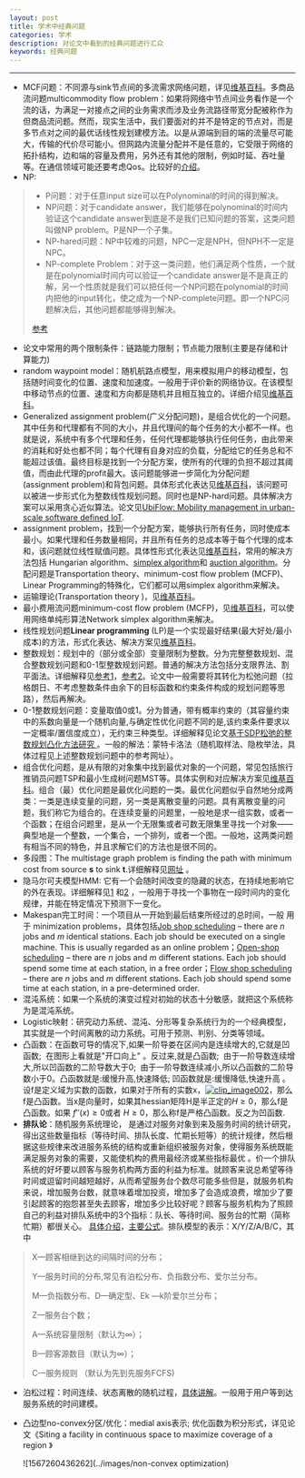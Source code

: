 ```yaml
---
layout: post
title: 学术中经典问题
categories: 学术
description: 对论文中看到的经典问题进行汇众
keywords: 经典问题
---
```


***

* MCF问题：不同源与sink节点间的多流需求网络问题，详见[维基百科](https://en.wikipedia.org/wiki/Multi-commodity_flow_problem)。多商品流问题multicommodity flow problem：如果将网络中节点间业务看作是一个流的话，为满足一对接点之间的业务需求而涉及业务流路径带宽分配被称作为但商品流问题。然而，现实生活中，我们要面对的并不是特定的节点对，而是多节点对之间的最优话线性规划建模方法。以是从源端到目的端的流量尽可能大，传输的代价尽可能小。但网路内流量分配并不是任意的，它受限于网络的拓扑结构，边和端的容量及费用，另外还有其他的限制，例如时延、吞吐量等。在通信领域可能还要考虑Qos。比较好的[介绍](http://www.jevylee.com/?p=1227)。
* NP:

> * P问题：对于任意input size可以在Polynominal的时间的得到解决。
> * NP问题：对于candidate answer，我们能够在polynominal的时间内验证这个candidate answer到底是不是我们已知问题的答案，这类问题叫做NP problem。P是NP一个子集。
> * NP-hared问题：NP中较难的问题，NPC一定是NPH，但NPH不一定是NPC。
> * NP-complete Problem：对于这一类问题，他们满足两个性质，一个就是在polynomial时间内可以验证一个candidate answer是不是真正的解，另一个性质就是我们可以把任何一个NP问题在polynomial的时间内把他的input转化，使之成为一个NP-complete问题。即一个NPC问题解决后，其他问题都能够得到解决。
>
> [参考](http://blog.csdn.net/com_stu_zhang/article/details/7248277)

* 论文中常用的两个限制条件：链路能力限制；节点能力限制(主要是存储和计算能力)
* random waypoint model：随机航路点模型，用来模拟用户的移动模型，包括随时间变化的位置、速度和加速度。一般用于评价新的网络协议。在该模型中移动节点的位置、速度和方向都是随机并且相互独立的。详细介绍见[维基百科](https://en.wikipedia.org/wiki/Random_waypoint_model)。
* Generalized assignment problem(广义分配问题)，是组合优化的一个问题。其中任务和代理都有不同的大小，并且代理间的每个任务的大小都不一样。也就是说，系统中有多个代理和任务，任何代理都能够执行任何任务，由此带来的消耗和好处也都不同；每个代理有自身对应的负载，分配给它的任务总和不能超过该值。最终目标是找到一个分配方案，使所有的代理的负担不超过其阈值，而由此代理的profit最大。该问题能够进一步简化为分配问题 (assignment problem)和背包问题。具体形式化表达见[维基百科](https://en.wikipedia.org/wiki/Generalized_assignment_problem)，该问题可以被进一步形式化为整数线性规划问题。同时也是NP-hard问题。具体解决方案可以采用贪心近似算法。论文见[UbiFlow: Mobility management in urban-scale software defined IoT](http://ieeexplore.ieee.org/abstract/document/7218384/).
* assignment problem，找到一个分配方案，能够执行所有任务，同时使成本最小。如果代理和任务数量相同，并且所有任务的总成本等于每个代理的成本和，该问题就位线性赋值问题。具体性形式化表达见[维基百科](https://en.wikipedia.org/wiki/Assignment_problem)，常用的解决方法包括 Hungarian algorithm、[simplex algorithm](https://en.wikipedia.org/wiki/Simplex_algorithm)和 [auction algorithm](https://en.wikipedia.org/wiki/Auction_algorithm)。分配问题是Transportation theory、minimum-cost flow problem (MCFP)、Linear Programming的特殊化，它们都可以用simplex algorithm来解决。
* 运输理论(Transportation theory )，见[维基百科](https://en.wikipedia.org/wiki/Transportation_theory_(mathematics))。 
* 最小费用流问题minimum-cost flow problem (MCFP)，见[维基百科](https://en.wikipedia.org/wiki/Minimum-cost_flow_problem)，可以使用网络单纯形算法Network simplex algorithm来解决。
* 线性规划问题**Linear programming** (LP)是一个实现最好结果(最大好处/最小成本)的方法，形式化表达、解决方案见[维基百科](https://en.wikipedia.org/wiki/Linear_programming#Algorithms)。
* 整数规划：规划中的（部分或全部）变量限制为整数。分为完整整数规划、混合整数规划问题和0-1型整数规划问题。普通的解决方法包括分支限界法、割平面法。详细解释见[参考1](http://doc.mbalib.com/view/7853baec89cc5e09d8463e4500830143.html)，[参考2](http://blog.sina.com.cn/s/blog_7139ed830100nh10.htmll)。论文中一般需要将其转化为松弛问题（拉格朗日、不考虑整数条件由余下的目标函数和约束条件构成的规划问题等思路），然后再解决。
* 0-1整数规划问题：变量取值0或1。分为普通，带有概率约束的（其容量约束中的系数向量是一个随机向量,与确定性优化问题不同的是,该约束条件要求以一定概率/置信度成立），无约束三种类型。详细解释见论文[基于SDP松弛的整数规划凸化方法研究 ](http://kns.cnki.net/KCMS/detail/detail.aspx?dbcode=CDFD&dbname=CDFD1214&filename=1013102618.nh&uid=WEEvREcwSlJHSldRa1Fhb09jSnZpZ0p0M0FsT1RsY2dFVG9HamVuSTNyQT0=$9A4hF_YAuvQ5obgVAqNKPCYcEjKensW4ggI8Fm4gTkoUKaID8j8gFw!!&v=Mjg2ODZLNEhOZk5wNUViUElSOGVYMUx1eFlTN0RoMVQzcVRyV00xRnJDVVJMS2ZaT1pxRnkzZ1dyL0FWRjI2SGI=)。一般的解法：蒙特卡洛法（随机取样法、隐枚举法，具体过程见上述整数规划问题中的参考网址）。
* 组合优化问题，是从有限的对象集中找到最优对象的一个问题，常见包括旅行推销员问题TSP和最小生成树问题MST等。具体实例和对应解决方案见[维基百科](https://en.wikipedia.org/wiki/Combinatorial_optimization)。组合（最）优化问题是最优化问题的一类。最优化问题似乎自然地分成两类：一类是连续变量的问题，另一类是离散变量的问题。具有离散变量的问题，我们称它为组合的。在连续变量的问题里，一般地是求一组实数，或者一个函数；在组合问题里，是从一个无限集或者可数无限集里寻找一个对象——典型地是一个整数，一个集合，一个排列，或者一个图。一般地，这两类问题有相当不同的特色，并且求解它们的方法也是很不同的。
* 多段图：The multistage graph problem is finding the path with minimum cost from source **s** to sink **t**.详细解释见[网址](https://www.tutorialspoint.com/design_and_analysis_of_algorithms/design_and_analysis_of_algorithms_multistage_graph.htm) 。
* 隐马尔可夫模型HMM: 它有一个会随时间改变的隐藏的状态，在持续地影响它的外在表现。详细解释见[1](https://www.zhihu.com/question/26665048) 和[2](https://www.zhihu.com/question/20962240) ，一般用于寻找一个事物在一段时间内的变化规律，并能在特定情况下预测下一变化。
* Makespan完工时间：一个项目从一开始到最后结束所经过的总时间，一般 用于 minimization problems，具体包括[Job shop scheduling](https://en.wikipedia.org/wiki/Job_shop_scheduling) – there are *n* jobs and *m* identical stations. Each job should be executed on a single machine. This is usually regarded as an online problem；[Open-shop scheduling](https://en.wikipedia.org/wiki/Open-shop_scheduling) – there are *n* jobs and *m* different stations. Each job should spend some time at each station, in a free order；[Flow shop scheduling](https://en.wikipedia.org/wiki/Flow_shop_scheduling) – there are *n* jobs and *m* different stations. Each job should spend some time at each station, in a pre-determined order.
* 混沌系统：如果一个系统的演变过程对初始的状态十分敏感，就把这个系统称为是混沌系统。
* Logistic映射：研究动力系统、混沌、分形等复杂系统行为的一个经典模型，其实就是一个时间离散的动力系统。可用于预测、判别、分类等领域。
* 凸函数：在函数可导的情况下,如果一阶导娄在区间内是连续增大的,它就是凹函数;  在图形上看就是"开口向上" 。反过来,就是凸函数;  由于一阶导数连续增大,所以凹函数的二阶导数大于0;  由于一阶导数连续减小,所以凸函数的二阶导数小于0。凸函数就是:缓慢升高,快速降低; 凹函数就是:缓慢降低,快速升高 。设f是定义域为实数的函数，如果对于所有的实数x，[![clip_image002](http://images.cnblogs.com/cnblogs_com/jerrylead/201104/20110406161551524.png)](http://images.cnblogs.com/cnblogs_com/jerrylead/201104/201104061615511363.png)，那么f是凸函数。当x是向量时，如果其hessian矩阵H是半正定的$H \ge 0$，那么f是凸函数。如果 $f''(x) \ge 0$或者 $H \ge 0$，那么称f是严格凸函数。反之为凹函数.
* **排队论**：随机服务系统理论， 是通过对服务对象到来及服务时间的统计研究，得出这些数量指标（等待时间、排队长度、忙期长短等）的统计规律，然后根据这些规律来改进服务系统的结构或重新组织被服务对象，使得服务系统既能满足服务对象的需要，又能使机构的费用最经济或某些指标最优 。价一个排队系统的好坏要以顾客与服务机构两方面的利益为标准。就顾客来说总希望等待时间或逗留时间越短越好，从而希望服务台个数尽可能多些但是，就服务机构来说，增加服务台数，就意味着增加投资，增加多了会造成浪费，增加少了要引起顾客的抱怨甚至失去顾客，增加多少比较好呢？顾客与服务机构为了照顾自己的利益对排队系统中的3个指标：队长、等待时间、服务台的忙期（简称忙期）都很关心。 [具体介绍](https://baike.baidu.com/item/%E6%8E%92%E9%98%9F%E8%AE%BA/938889?fr=aladdin)，[主要公式](https://wenku.baidu.com/view/42e3748d90c69ec3d5bb75e2.html)。排队模型的表示：X/Y/Z/A/B/C，其中

> X—顾客相继到达的间隔时间的分布；
>
> Y—服务时间的分布,常见有泊松分布、负指数分布、爱尔兰分布。
>
> M—负指数分布、D—确定型、Ek —k阶爱尔兰分布；
>
> Z—服务台个数；
>
> A—系统容量限制（默认为∞）；
>
> B—顾客源数目（默认为∞）；
>
> C—服务规则 （默认为先到先服务FCFS)

* 泊松过程：时间连续、状态离散的随机过程，[具体讲解](https://wenku.baidu.com/view/4b6d5b4dc850ad02de8041d6.html)。一般用于用户等到达服务系统的时间建模。

* 凸边型no-convex分区/优化：medial axis表示; 优化函数为积分形式，详见论文《Siting a facility in continuous space to maximize coverage of a region 》

  ![1567260436262](../images/non-convex optimization)

